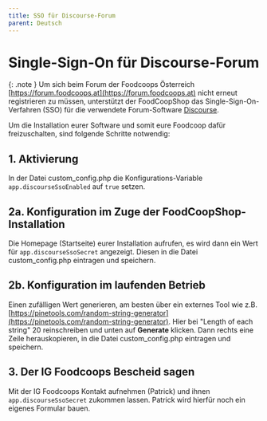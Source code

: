```yaml
---
title: SSO für Discourse-Forum
parent: Deutsch
---
```


# Single-Sign-On für Discourse-Forum

{: .note }
Um sich beim Forum der Foodcoops Österreich [https://forum.foodcoops.at](https://forum.foodcoops.at) nicht erneut registrieren zu müssen, unterstützt der FoodCoopShop das Single-Sign-On-Verfahren (SSO) für die verwendete Forum-Software [Discourse](https://www.discourse.org).

Um die Installation eurer Software und somit eure Foodcoop dafür freizuschalten, sind folgende Schritte notwendig:

## 1. Aktivierung

In der Datei custom_config.php die Konfigurations-Variable `app.discourseSsoEnabled` auf `true` setzen. 

## 2a. Konfiguration im Zuge der FoodCoopShop-Installation

Die Homepage (Startseite) eurer Installation aufrufen, es wird dann ein Wert für `app.discourseSsoSecret` angezeigt. Diesen in die Datei custom_config.php eintragen und speichern.

## 2b. Konfiguration im laufenden Betrieb

Einen zufälligen Wert generieren, am besten über ein externes Tool wie z.B. [https://pinetools.com/random-string-generator](https://pinetools.com/random-string-generator). Hier bei "Length of each string" 20 reinschreiben und unten auf **Generate** klicken. Dann rechts eine Zeile herauskopieren, in die Datei custom_config.php eintragen und speichern.

## 3. Der IG Foodcoops Bescheid sagen

Mit der IG Foodcoops Kontakt aufnehmen (Patrick) und ihnen `app.discourseSsoSecret` zukommen lassen. Patrick wird hierfür noch ein eigenes Formular bauen.
